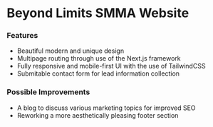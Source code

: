# Beyond Limits SMMA Website

### Features

- Beautiful modern and unique design
- Multipage routing through use of the Next.js framework
- Fully responsive and mobile-first UI with the use of TailwindCSS
- Submitable contact form for lead information collection

### Possible Improvements

- A blog to discuss various marketing topics for improved SEO
- Reworking a more aesthetically pleasing footer section
